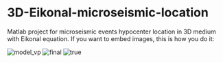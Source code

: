 # 3D-Eikonal-microseismic-location
Matlab project for microseismic events hypocenter location in 3D medium with Eikonal equation.
If you want to embed images, this is how you do it:

![model_vp](doc/init.png)
![final](doc/final.png)
![true](doc/true.png)
